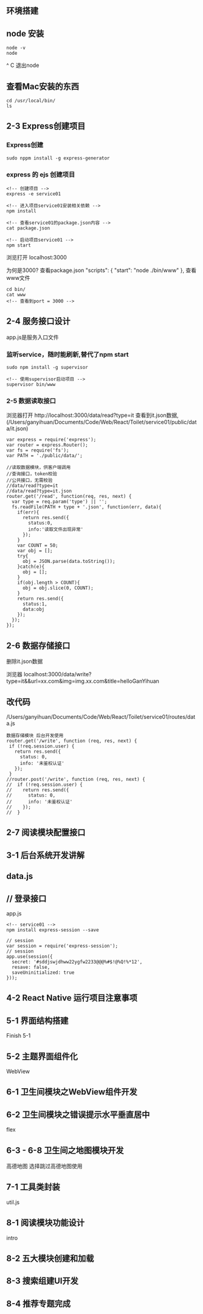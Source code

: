 ## 环境搭建



## node 安装
```
node -v
node
```
^ C 退出node



## 查看Mac安装的东西
```
cd /usr/local/bin/
ls
```



## 2-3 Express创建项目
### Express创建
```
sudo nppm install -g express-generator
```

### express 的 ejs 创建项目
```
<!-- 创建项目 -->
express -e service01

<!-- 进入项目service01安装相关依赖 -->
npm install

<!-- 查看service01的package.json内容 -->
cat package.json

<!-- 启动项目service01 -->
npm start
```

浏览打开
localhost:3000

为何是3000?
查看package.json
  "scripts": {
    "start": "node ./bin/www"
  },
查看www文件
```
cd bin/
cat www
<!-- 查看到port = 3000 -->
```



## 2-4 服务接口设计
app.js是服务入口文件 



### 监听service，随时能刷新,替代了npm start
```
sudo npm install -g supervisor

<!-- 使用supervisor启动项目 -->
supervisor bin/www
```



### 2-5 数据读取接口
浏览器打开
http://localhost:3000/data/read?type=it
查看到it.json数据,(/Users/ganyihuan/Documents/Code/Web/React/Toilet/service01/public/data/it.json)
```
var express = require('express');
var router = express.Router();
var fs = require('fs');
var PATH = './public/data/';

//读取数据模块，供客户端调用
//查询接口，token校验
//公共接口，无需校验
//data/read?type=it
//data/read?type=it.json
router.get('/read', function(req, res, next) {
  var type = req.param('type') || '';
  fs.readFile(PATH + type + '.json', function(err, data){
    if(err){
      return res.send({
        status:0,
        info:'读取文件出现异常'
      });
    }
    var COUNT = 50;
    var obj = [];
    try{
      obj = JSON.parse(data.toString());
    }catch(e){
      obj = [];
    }
    if(obj.length > COUNT){
      obj = obj.slice(0, COUNT);
    }
    return res.send({
      status:1,
      data:obj
    });
  });
});
```


## 2-6 数据存储接口
删除it.json数据

浏览器
localhost:3000/data/write?type=it&&url=xx.com&img=img.xx.com&title=helloGanYihuan


## 改代码
/Users/ganyihuan/Documents/Code/Web/React/Toilet/service01/routes/data.js
```
数据存储模块 后台开发使用
router.get('/write', function (req, res, next) {
 if (!req.session.user) {
   return res.send({
     status: 0,
     info: '未鉴权认证'
   });
 }
//router.post('/write', function (req, res, next) {
//  if (!req.session.user) {
//    return res.send({
//      status: 0,
//      info: '未鉴权认证'
//    });
//  }
```


## 2-7 阅读模块配置接口



## 3-1 后台系统开发讲解
## data.js
## // 登录接口
app.js
```
<!-- service01 -->
npm install express-session --save
```
```
// session
var session = require('express-session');
// session
app.use(session({
  secret: '#sddjswjdhww22ygfw2233@@@%#$!@%Q!%*12',
  resave: false,
  saveUninitialized: true
}));
```



## 4-2 React Native 运行项目注意事项


##  5-1 界面结构搭建
Finish
5-1


## 5-2 主题界面组件化
WebView



## 6-1 卫生间模块之WebView组件开发


## 6-2 卫生间模块之错误提示水平垂直居中
flex


## 6-3 - 6-8 卫生间之地图模块开发
高德地图
选择跳过高德地图使用


## 7-1 工具类封装
util.js


## 8-1 阅读模块功能设计
intro


## 8-2 五大模块创建和加载


## 8-3 搜索组建UI开发


## 8-4 推荐专题完成














